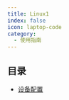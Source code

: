 ```yaml
---
title: Linux1
index: false
icon: laptop-code
category:
  - 使用指南
---
```


## 目录

- [设备配置](address.md)

